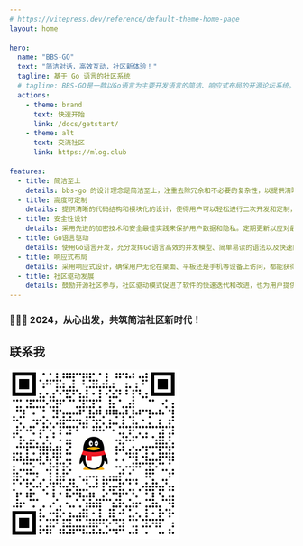 ```yaml
---
# https://vitepress.dev/reference/default-theme-home-page
layout: home

hero:
  name: "BBS-GO"
  text: "简洁对话，高效互动，社区新体验！"
  tagline: 基于 Go 语言的社区系统
  # tagline: BBS-GO是一款以Go语言为主要开发语言的简洁、响应式布局的开源论坛系统。旨在提供高效、易用的在线社区交流平台，注重简洁设计和良好用户体验。通过Go语言驱动，保证高性能和稳定性，同时提供简洁的代码结构，方便用户二次开发和定制。
  actions:
    - theme: brand
      text: 快速开始
      link: /docs/getstart/
    - theme: alt
      text: 交流社区
      link: https://mlog.club

features:
  - title: 简洁至上
    details: bbs-go 的设计理念是简洁至上，注重去除冗余和不必要的复杂性，以提供清晰直观的用户界面和流畅的操作体验。
  - title: 高度可定制
    details: 提供清晰的代码结构和模块化的设计，使得用户可以轻松进行二次开发和定制，以满足不同用户群体的需求。
  - title: 安全性设计
    details: 采用先进的加密技术和安全最佳实践来保护用户数据和隐私。定期更新以应对最的网络安全威胁，确保社区的安全稳定。
  - title: Go语言驱动
    details: 使用Go语言开发，充分发挥Go语言高效的并发模型、简单易读的语法以及快速的编译速度，从而提供高性能、稳定的系统。
  - title: 响应式布局
    details: 采用响应式设计，确保用户无论在桌面、平板还是手机等设备上访问，都能获得一致且友好的界面展示，提高用户跨平台的可访问性。
  - title: 社区驱动发展
    details: 鼓励开源社区参与，社区驱动模式促进了软件的快速迭代和改进，也为用户提供了一个分享经验、求助和贡献的平台，增强了项目的活力和多样性。
---
```



### 🎉🎉🎉 2024，从心出发，共筑简洁社区新时代！

## 联系我

![](/images/qq.png)